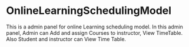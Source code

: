 # OnlineLearningSchedulingModel
This is a admin panel for online Learning scheduling model.
In this admin panel, Admin can Add and assign Courses to instructor, View TimeTable.
Also Student and instructor can View Time Table.
